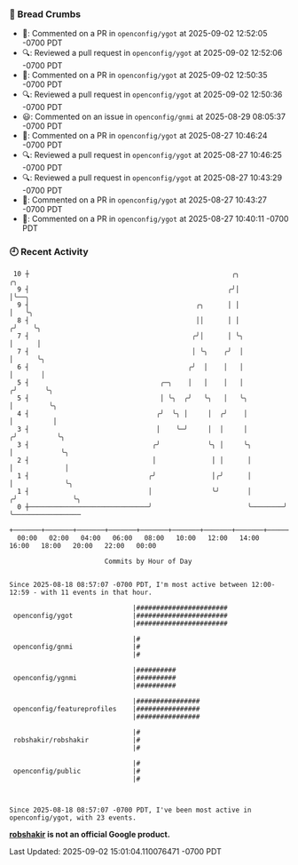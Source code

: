 ### 🍞 Bread Crumbs

 * 💬: Commented on a PR in  `openconfig/ygot` at 2025-09-02 12:52:05 -0700 PDT
 * 🔍: Reviewed a pull request in  `openconfig/ygot` at 2025-09-02 12:52:06 -0700 PDT
 * 💬: Commented on a PR in  `openconfig/ygot` at 2025-09-02 12:50:35 -0700 PDT
 * 🔍: Reviewed a pull request in  `openconfig/ygot` at 2025-09-02 12:50:36 -0700 PDT
 * 😃: Commented on an issue in `openconfig/gnmi` at 2025-08-29 08:05:37 -0700 PDT
 * 💬: Commented on a PR in  `openconfig/ygot` at 2025-08-27 10:46:24 -0700 PDT
 * 🔍: Reviewed a pull request in  `openconfig/ygot` at 2025-08-27 10:46:25 -0700 PDT
 * 🔍: Reviewed a pull request in  `openconfig/ygot` at 2025-08-27 10:43:29 -0700 PDT
 * 💬: Commented on a PR in  `openconfig/ygot` at 2025-08-27 10:43:27 -0700 PDT
 * 💬: Commented on a PR in  `openconfig/ygot` at 2025-08-27 10:40:11 -0700 PDT

### 🕘 Recent Activity
```
 10 ┼                                                   ╭╮               ╭╮
  9 ┤                                                  ╭╯│               │╰──╮
  9 ┤                                          ╭╮      │ │               │   ╰╮
  8 ┤                                          ││      │ │              ╭╯    ╰╮
  7 ┤                                         ╭╯│      │ ╰╮             │      │
  7 ┤                                         │ ╰╮    ╭╯  │             │      ╰╮
  6 ┤                                        ╭╯  │    │   │             │       │
  5 ┤                                 ╭─╮    │   │    │   │            ╭╯       ╰╮
  5 ┤                                 │ ╰╮  ╭╯   ╰╮   │   ╰╮           │         ╰╮
  4 ┤                                ╭╯  ╰╮ │     │  ╭╯    │           │          │
  3 ┤                                │    ╰─╯     │  │     │          ╭╯          ╰╮
  3 ┤                               ╭╯            ╰╮ │     ╰╮         │            ╰╮
  2 ┤                               │              │ │      │         │             │
  1 ┤                              ╭╯              │╭╯      │         │             ╰╮
  1 ┤                              │               ╰╯       │        ╭╯              ╰╮
  0 ┼──────────────────────────────╯                        ╰────────╯                ╰─────────────────
    +───────+───────+───────+───────+───────+───────+───────+───────+───────+───────+───────+───────+────
  00:00   02:00   04:00   06:00   08:00   10:00   12:00   14:00   16:00   18:00   20:00   22:00   00:00   

						Commits by Hour of Day


Since 2025-08-18 08:57:07 -0700 PDT, I'm most active between 12:00-12:59 - with 11 events in that hour.

```



```
                               |#######################
 openconfig/ygot               |#######################
                               |#######################

                               |#
 openconfig/gnmi               |#
                               |#

                               |##########
 openconfig/ygnmi              |##########
                               |##########

                               |################
 openconfig/featureprofiles    |################
                               |################

                               |#
 robshakir/robshakir           |#
                               |#

                               |#
 openconfig/public             |#
                               |#



Since 2025-08-18 08:57:07 -0700 PDT, I've been most active in openconfig/ygot, with 23 events.

```
**[robshakir](mailto:robjs@google.com) is not an official Google product.**  


Last Updated: 2025-09-02 15:01:04.110076471 -0700 PDT
